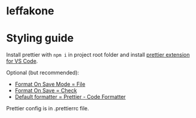 # leffakone

# Styling guide

Install prettier with `npm i` in project root folder and install [prettier extension for VS Code](https://marketplace.visualstudio.com/items?itemName=esbenp.prettier-vscode).

Optional (but recommended):

- [Format On Save Mode = File](vscode://settings/editor.formatOnSaveMode)
- [Format On Save = Check](vscode://settings/editor.formatOnSave)
- [Default formatter = Prettier - Code Formatter](vscode://settings/editor.defaultFormatter)

Prettier config is in .prettierrc file.
